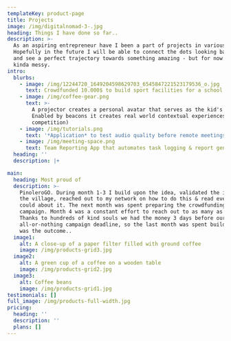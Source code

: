 ```yaml
---
templateKey: product-page
title: Projects
image: /img/digitalnomad-3-.jpg
heading: Things I have done so far..
description: >-
  As an aspiring entrepreneur have I been a part of projects in various areas .
  Hopefully in the future I will be able to connect the dots looking backwards
  and see a perfect trajectory towards something amazing - but for now it is
  kinda messy. 
intro:
  blurbs:
    - image: /img/12244720_1649204598629703_6545847221523179536_o.jpg
      text: Crowdfunded 10.000$ to build sport facilities for a school in Nicaragua
    - image: /img/coffee-gear.png
      text: >-
        A projector creates a personal avatar that serves as the kid's guide.
        Enabled by beacons it creates real world contextual experiences (idea
        competition)
    - image: /img/tutorials.png
      text: '*Application* to test audio quality before remote meetings'
    - image: /img/meeting-space.png
      text: Team Reporting App that automates task logging & report generation
  heading: ''
  description: |+

main:
  heading: Most proud of
  description: >-
    PinoleroGO. During month 1-3 I build upon the idea, validated the idea in
    the village, reached out to my network on how to do this & read everything I
    could about it. The next month was spent preparing the crowdfunding
    campaign. Month 4 was a constant effort to reach out to as many as possible.
    Thanks to hundreds of kind souls we had the money 3 days before our
    all-or-nothing campaign deadline, so the last month was spent building. This
    was the outcome..
  image1:
    alt: A close-up of a paper filter filled with ground coffee
    image: /img/products-grid3.jpg
  image2:
    alt: A green cup of a coffee on a wooden table
    image: /img/products-grid2.jpg
  image3:
    alt: Coffee beans
    image: /img/products-grid1.jpg
testimonials: []
full_image: /img/products-full-width.jpg
pricing:
  heading: ''
  description: ''
  plans: []
---
```


